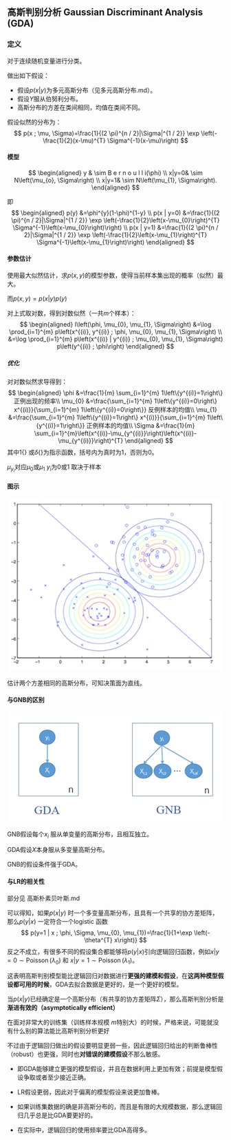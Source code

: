 ## 高斯判别分析 Gaussian Discriminant Analysis (GDA)

### 定义

对于连续随机变量进行分类。

做出如下假设：

- 假设$p(x|y)$为多元高斯分布（见多元高斯分布.md）。
- 假设$Y$服从伯努利分布。
- 高斯分布的方差在类间相同，均值在类间不同。

假设似然的分布为：
$$
p(x ; \mu, \Sigma)=\frac{1}{(2 \pi)^{n / 2}|\Sigma|^{1 / 2}} \exp \left(-\frac{1}{2}(x-\mu)^{T} \Sigma^{-1}(x-\mu)\right)
$$

#### 模型

$$
\begin{aligned}
y & \sim B e r n o u l l i(\phi) \\ 
x|y=0& \sim N\left(\mu_{o}, \Sigma\right) \\
x|y=1&  \sim N\left(\mu_{1}, \Sigma\right).
\end{aligned}
$$

即
$$
\begin{aligned} p(y) &=\phi^{y}(1-\phi)^{1-y} \\ p(x | y=0) &=\frac{1}{(2 \pi)^{n / 2}|\Sigma|^{1 / 2}} \exp \left(-\frac{1}{2}\left(x-\mu_{0}\right)^{T} \Sigma^{-1}\left(x-\mu_{0}\right)\right) \\ p(x | y=1) &=\frac{1}{(2 \pi)^{n / 2}|\Sigma|^{1 / 2}} \exp \left(-\frac{1}{2}\left(x-\mu_{1}\right)^{T} \Sigma^{-1}\left(x-\mu_{1}\right)\right) \end{aligned}
$$

#### 参数估计

使用最大似然估计，求$p(x,y)$的模型参数，使得当前样本集出现的概率（似然）最大。

而$p(x,y)=p(x|y)p(y)$

对上式取对数，得到对数似然（一共$m$个样本）：
$$
\begin{aligned} l\left(\phi, \mu_{0}, \mu_{1}, \Sigma\right) &=\log \prod_{i=1}^{m} p\left(x^{(i)}, y^{(i)} ; \phi, \mu_{0}, \mu_{1}, \Sigma\right) \\ &=\log \prod_{i=1}^{m} p\left(x^{(i)} | y^{(i)} ; \mu_{0}, \mu_{1}, \Sigma\right) p\left(y^{(i)} ; \phi\right) \end{aligned}
$$

##### 优化

对对数似然求导得到：
$$
\begin{aligned} 
\phi &=\frac{1}{m} \sum_{i=1}^{m} 1\left\{y^{(i)}=1\right\}  正例出现的频率\\
 \mu_{0} &=\frac{\sum_{i=1}^{m} 1\left\{y^{(i)}=0\right\} x^{(i)}}{\sum_{i=1}^{m} 1\left\{y^{(i)}=0\right\}} 反例样本的均值\\ 
 \mu_{1} &=\frac{\sum_{i=1}^{m} 1\left\{y^{(i)}=1\right\} x^{(i)}}{\sum_{i=1}^{m} 1\left\{y^{(i)}=1\right\}} 正例样本的均值\\ \Sigma &=\frac{1}{m} \sum_{i=1}^{m}\left(x^{(i)}-\mu_{y^{(i)}}\right)\left(x^{(i)}-\mu_{y^{(i)}}\right)^{T} 
\end{aligned}
$$
其中$1\left\{\right\}$ 或$\delta \left\{ \right\}$为指示函数，括号内为真时为1，否则为0。

$\mu_{y_{i}}$对应$\mu_0$或$\mu_1$     $y_i$为0或1 取决于样本

#### 图示

![1552802096219](高斯判别分析.assets/1552802096219.png)

估计两个方差相同的高斯分布，可知决策面为直线。

#### 与GNB的区别

![1552802169130](高斯判别分析.assets/1552802169130.png)

GNB假设每个$x_i$ 服从单变量的高斯分布，且相互独立。

GDA假设$X$本身服从多变量高斯分布。

GNB的假设条件强于GDA。

#### 与LR的相关性

部分见 高斯朴素贝叶斯.md

可以得知，如果$p(x|y)$ 时一个多变量高斯分布，且具有一个共享的协方差矩阵，那么$p(y|x)$ 一定符合一个logistic 函数
$$
p(y=1 | x ; \phi, \Sigma, \mu_{0}, \mu_{1})=\frac{1}{1+\exp \left(-\theta^{T} x\right)}
$$
反之不成立，有很多不同的假设集合都能够将$p(y|x)$引向逻辑回归函数，例如$x\left|y=0 \sim \operatorname{Poisson}\left(\lambda_{0}\right)\right.$ 和 $x\left|y=1 \sim \operatorname{Poisson}\left(\lambda_{1}\right)\right.$。

这表明高斯判别模型能比逻辑回归对数据进行**更强的建模和假设**，在**这两种模型假设都可用的时候**，GDA去拟合数据是更好的，是一个更好的模型。

当$p(x|y)$已经确定是一个高斯分布（有共享的协方差矩阵$\Sigma$），那么高斯判别分析是**渐进有效的（asymptotically efficient）**

在面对非常大的训练集（训练样本规模 $m$特别大）的时候，严格来说，可能就没有什么别的算法能比高斯判别分析更好

不过由于逻辑回归做出的假设要明显更弱一些，因此逻辑回归给出的判断鲁棒性（robust）也更强，同时也**对错误的建模假设**不那么敏感。

- 即GDA能够建立更强的模型假设，并且在数据利用上更加有效；前提是模型假设争取或者至少接近正确。

- LR假设更弱，因此对于偏离的模型假设来说更加鲁棒。
- 如果训练集数据的确是非高斯分布的，而且是有限的大规模数据，那么逻辑回归几乎总是比GDA要更好的。
- 在实际中，逻辑回归的使用频率要比GDA高得多。




